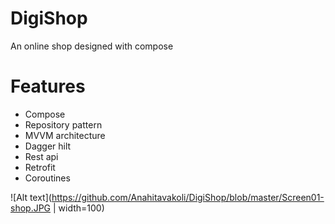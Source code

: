 # DigiShop
An online shop designed with compose

# Features
- Compose
- Repository pattern
- MVVM architecture
- Dagger hilt
- Rest api
- Retrofit
- Coroutines

![Alt text](https://github.com/Anahitavakoli/DigiShop/blob/master/Screen01-shop.JPG | width=100)

